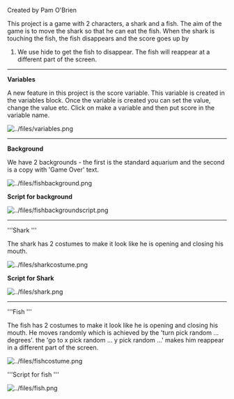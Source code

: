 Created by Pam O'Brien

This project is a game with 2 characters, a shark and a fish. The aim of
the game is to move the shark so that he can eat the fish. When the
shark is touching the fish, the fish disappears and the score goes up by
1. We use hide to get the fish to disappear. The fish will reappear at a
different part of the screen.

-----

**Variables**

A new feature in this project is the score variable. This variable is
created in the variables block. Once the variable is created you can set
the value, change the value etc. Click on make a variable and then put
score in the variable name.

![../files/variables.png](../files/variables.png "../files/variables.png")

-----

**Background**

We have 2 backgrounds - the first is the standard aquarium and the
second is a copy with 'Game Over' text.

![../files/fishbackground.png](../files/fishbackground.png "../files/fishbackground.png")

**Script for background**

![../files/fishbackgroundscript.png](../files/fishbackgroundscript.png
"../files/fishbackgroundscript.png")

-----

'''Shark '''

The shark has 2 costumes to make it look like he is opening and closing
his mouth.

![../files/sharkcostume.png](../files/sharkcostume.png "../files/sharkcostume.png")

**Script for Shark**

![../files/shark.png](../files/shark.png "../files/shark.png")

-----

'''Fish '''

The fish has 2 costumes to make it look like he is opening and closing
his mouth. He moves randomly which is achieved by the 'turn pick random
... degrees'. the 'go to x pick random ... y pick random ...' makes him
reappear in a different part of the screen.

![../files/fishcostume.png](../files/fishcostume.png "../files/fishcostume.png")

'''Script for fish '''

![../files/fish.png](../files/fish.png "../files/fish.png")
